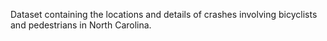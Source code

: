 Dataset containing the locations and details of crashes involving bicyclists and pedestrians in North Carolina. 
